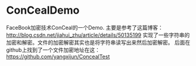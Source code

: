 # ConCealDemo
FaceBook加密技术ConCeal的一个Demo.
主要是参考了这篇博客：http://blog.csdn.net/jiahui_zhu/article/details/50135199
实现了一些字符串的加密和解密。文件的加密解密其实也是将字符串读写出来然后加密解密。
后面在github上找到了一个文件加密地址在这：https://github.com/yangxijun/ConcealTest

